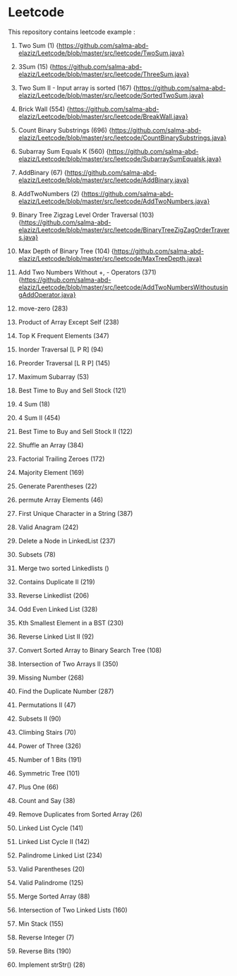 # Leetcode

This repository contains leetcode example :
1. Two Sum (1)  {https://github.com/salma-abd-elaziz/Leetcode/blob/master/src/leetcode/TwoSum.java}

2. 3Sum (15)  {https://github.com/salma-abd-elaziz/Leetcode/blob/master/src/leetcode/ThreeSum.java}

3. Two Sum II - Input array is sorted (167) {https://github.com/salma-abd-elaziz/Leetcode/blob/master/src/leetcode/SortedTwoSum.java}

4. Brick Wall (554) {https://github.com/salma-abd-elaziz/Leetcode/blob/master/src/leetcode/BreakWall.java}

5. Count Binary Substrings (696) {https://github.com/salma-abd-elaziz/Leetcode/blob/master/src/leetcode/CountBinarySubstrings.java}

6. Subarray Sum Equals K (560)  {https://github.com/salma-abd-elaziz/Leetcode/blob/master/src/leetcode/SubarraySumEqualsk.java}

7. AddBinary (67) {https://github.com/salma-abd-elaziz/Leetcode/blob/master/src/leetcode/AddBinary.java}

8. AddTwoNumbers (2) {https://github.com/salma-abd-elaziz/Leetcode/blob/master/src/leetcode/AddTwoNumbers.java}

9. Binary Tree Zigzag Level Order Traversal (103) {https://github.com/salma-abd-elaziz/Leetcode/blob/master/src/leetcode/BinaryTreeZigZagOrderTravers.java}

10. Max Depth of Binary Tree (104) {https://github.com/salma-abd-elaziz/Leetcode/blob/master/src/leetcode/MaxTreeDepth.java}

11. Add Two Numbers Without +, - Operators (371) {https://github.com/salma-abd-elaziz/Leetcode/blob/master/src/leetcode/AddTwoNumbersWithoutusingAddOperator.java}

12. move-zero (283)

13. Product of Array Except Self (238)

14. Top K Frequent Elements (347)

15. Inorder Traversal [L P R] (94)

16. Preorder Traversal [L R P] (145)

17. Maximum Subarray (53)

18. Best Time to Buy and Sell Stock (121)

19. 4 Sum (18)

20. 4 Sum II (454)

21. Best Time to Buy and Sell Stock II (122)

22. Shuffle an Array (384)

23. Factorial Trailing Zeroes (172)

24. Majority Element (169)

25. Generate Parentheses (22)

26. permute Array Elements (46)

27. First Unique Character in a String (387)

28. Valid Anagram (242)

29. Delete a Node in LinkedList (237)

30. Subsets (78)

31. Merge two sorted Linkedlists ()

32.  Contains Duplicate II (219)

33. Reverse Linkedlist (206)

34. Odd Even Linked List (328)

35.  Kth Smallest Element in a BST (230)

36. Reverse Linked List II (92)

37. Convert Sorted Array to Binary Search Tree (108)

38. Intersection of Two Arrays II (350)

39. Missing Number (268)

40. Find the Duplicate Number (287)

41. Permutations II (47)

42. Subsets II (90)

43. Climbing Stairs (70)

44. Power of Three (326)

45. Number of 1 Bits (191)

46. Symmetric Tree (101)

47. Plus One (66)  

48. Count and Say (38)

49. Remove Duplicates from Sorted Array (26)

50. Linked List Cycle (141)

51. Linked List Cycle II (142)

52. Palindrome Linked List (234)

53. Valid Parentheses (20) 

54. Valid Palindrome (125)

55. Merge Sorted Array (88)

56. Intersection of Two Linked Lists (160)

57. Min Stack (155)

58. Reverse Integer (7)

59. Reverse Bits (190)

60. Implement strStr() (28)